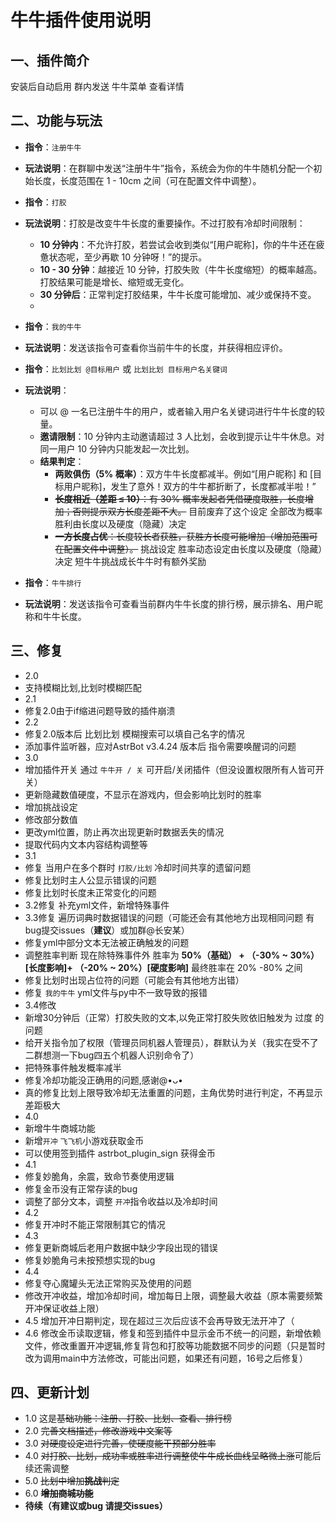 # 牛牛插件使用说明

## 一、插件简介
安装后自动启用 群内发送 牛牛菜单 查看详情

## 二、功能与玩法

- **指令**：`注册牛牛`
- **玩法说明**：在群聊中发送“注册牛牛”指令，系统会为你的牛牛随机分配一个初始长度，长度范围在 1 - 10cm 之间（可在配置文件中调整）。

- **指令**：`打胶`
- **玩法说明**：打胶是改变牛牛长度的重要操作。不过打胶有冷却时间限制：
    - **10 分钟内**：不允许打胶，若尝试会收到类似“[用户昵称]，你的牛牛还在疲惫状态呢，至少再歇 10 分钟呀！”的提示。
    - **10 - 30 分钟**：越接近 10 分钟，打胶失败（牛牛长度缩短）的概率越高。打胶结果可能是增长、缩短或无变化。
    - **30 分钟后**：正常判定打胶结果，牛牛长度可能增加、减少或保持不变。
    - 
- **指令**：`我的牛牛`
- **玩法说明**：发送该指令可查看你当前牛牛的长度，并获得相应评价。

- **指令**：`比划比划 @目标用户` 或 `比划比划 目标用户名关键词`
- **玩法说明**：
    - 可以 @ 一名已注册牛牛的用户，或者输入用户名关键词进行牛牛长度的较量。
    - **邀请限制**：10 分钟内主动邀请超过 3 人比划，会收到提示让牛牛休息。对同一用户 10 分钟内只能发起一次比划。
    - **结果判定**：
        - **两败俱伤（5% 概率）**：双方牛牛长度都减半。例如“[用户昵称] 和 [目标用户昵称]，发生了意外！双方的牛牛都折断了，长度都减半啦！”
        - ~~**长度相近（差距 ≤ 10）**：有 30% 概率发起者凭借硬度取胜，长度增加；否则提示双方长度差距不大。~~ 目前废弃了这个设定 全部改为概率胜利由长度以及硬度（隐藏）决定
        - ~~**一方长度占优**：长度较长者获胜，获胜方长度可能增加（增加范围可在配置文件中调整）。~~ 挑战设定 胜率动态设定由长度以及硬度（隐藏）决定 短牛牛挑战成长牛牛时有额外奖励

- **指令**：`牛牛排行`
- **玩法说明**：发送该指令可查看当前群内牛牛长度的排行榜，展示排名、用户昵称和牛牛长度。

## 三、修复

- 2.0
- 支持模糊比划,比划时模糊匹配
- 2.1
- 修复2.0由于if缩进问题导致的插件崩溃
- 2.2
- 修复2.0版本后 比划比划 模糊搜索可以填自己名字的情况
- 添加事件监听器，应对AstrBot v3.4.24 版本后 指令需要唤醒词的问题
- 3.0
- 增加插件开关 通过 `牛牛开 / 关` 可开启/关闭插件（但没设置权限所有人皆可开关）
- 更新隐藏数值硬度，不显示在游戏内，但会影响比划时的胜率
- 增加挑战设定
- 修改部分数值
- 更改yml位置，防止再次出现更新时数据丢失的情况
- 提取代码内文本内容结构调整等
- 3.1
- 修复 当用户在多个群时 `打胶/比划` 冷却时间共享的遗留问题
- 修复比划时主人公显示错误的问题
- 修复比划时长度未正常变化的问题
- 3.2修复 补充yml文件，新增特殊事件
- 3.3修复 遍历词典时数据错误的问题（可能还会有其他地方出现相同问题 有bug提交issues（**建议**）或加群@长安某）
- 修复yml中部分文本无法被正确触发的问题
- 调整胜率判断 现在除特殊事件外 胜率为      **50%（基础） +  （-30% ~ 30%）[长度影响]+ （-20% ~ 20%）[硬度影响]** 最终胜率在 20% -80% 之间
- 修复比划时出现占位符的问题（可能会有其他地方出错）
- 修复 `我的牛牛` yml文件与py中不一致导致的报错
- 3.4修改
- 新增30分钟后（正常）打胶失败的文本,以免正常打胶失败依旧触发为 过度 的问题
- 给开关指令加了权限（管理员同机器人管理员），群默认为关（我实在受不了二群想测一下bug四五个机器人识别命令了）
- 把特殊事件触发概率减半
- 修复冷却功能没正确用的问题,感谢@•ᴗ•
- 真的修复比划上限导致冷却无法重置的问题，主角优势时进行判定，不再显示差距极大
- 4.0
- 新增牛牛商城功能
- 新增`开冲` `飞飞机`小游戏获取金币
- 可以使用签到插件 astrbot_plugin_sign 获得金币
- 4.1
- 修复妙脆角，余震，致命节奏使用逻辑
- 修复金币没有正常存读的bug
- 调整了部分文本，调整 `开冲`指令收益以及冷却时间
- 4.2
- 修复开冲时不能正常限制其它的情况
- 4.3
- 修复更新商城后老用户数据中缺少字段出现的错误
- 修复妙脆角弓未按预想实现的bug
- 4.4
- 修复夺心魔罐头无法正常购买及使用的问题
- 修改开冲收益，增加冷却时间，增加每日上限，调整最大收益（原本需要频繁开冲保证收益上限）
- 4.5 增加开冲日期判定，现在超过三次后应该不会再导致无法开冲了（
- 4.6 修改金币读取逻辑，修复和签到插件中显示金币不统一的问题，新增依赖文件，修改重置开冲逻辑,修复背包和打胶等功能数据不同步的问题（只是暂时改为调用main中方法修改，可能出问题，如果还有问题，16号之后修复）
## 四、更新计划
- 1.0 这是~~基础功能：注册、打胶、比划、查看、排行榜~~
- 2.0 ~~完善文档描述，修改游戏中文案等~~
- 3.0 ~~对硬度设定进行完善，使硬度能干预部分胜率~~
- 4.0 ~~对打胶、比划，成功率或胜率进行调整使牛牛成长曲线呈略微上涨~~可能后续还需调整
- 5.0 ~~比划中增加**挑战**判定~~
- 6.0 ~~**增加商城功能**~~
- **待续（有建议或bug 请提交issues）**
